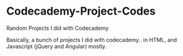# Codecademy-Project-Codes
Random Projects I did with Codecademy

Basically, a bunch of projects I did with codecademy.. in HTML, and Javascript (jQuery and Angular) mostly.
